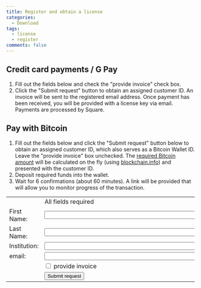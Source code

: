 ```yaml
---
title: Register and obtain a license
categories:
  - Download
tags:
  - license
  - register
comments: false
---
```


## Credit card payments / G Pay

1. Fill out the fields below and check the "provide invoice" check box.
2. Click the "Submit request" button to obtain an assigned customer ID. An invoice will be sent to the registered email address.  Once payment has been received, you will be provided with a license key via email. Payments are processed by Square.

## Pay with Bitcoin

1. Fill out the fields below and click the "Submit request" button below to obtain an assigned customer ID, which also serves as a Bitcoin Wallet ID. Leave the "provide invoice" box unchecked. The [required Bitcoin amount](/software/license) will be calculated on the fly (using [blockchain.info](https://blockchain.info/)) and presented with the customer ID.
2. Deposit required funds into the wallet.
3. Wait for 6 confirmations (about 60 minutes). A link will be provided that will allow you to monitor progress of the transaction. 

<form action="insert.php" method="post">
<table>
<tr><td></td><td>All fields required</td></tr>
<tr><td>First Name:</td><td><input type="text" name="fname" size="50" /></td></tr>
<tr><td>Last Name: </td><td><input type="text" name="lname" size="50"  /></td></tr>
<tr><td>Institution:</td><td> <input type="text" name="institution" size="50" /></td></tr>
<tr><td>email:</td><td> <input type="text" name="email" size="50" /></td></tr>
<tr><td></td><td><input type="checkbox" name="box1" id="checkbox1" onclick="getChecked()"><label for="box1">  provide invoice</label></td></tr>
<tr><td></td><td><input type="submit" value="Submit request" /></td></tr>
</table>
</form>

